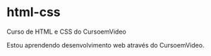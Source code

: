 # html-css
 Curso de HTML e CSS do CursoemVideo

Estou aprendendo desenvolvimento web através do CursoemVideo.

<a href="https://cesarmmzs.github.io/html-css/exercicios/ex001/index.html">